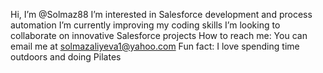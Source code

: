 Hi, I’m @Solmaz88
I’m interested in Salesforce development and process automation
I’m currently improving my coding skills
I’m looking to collaborate on innovative Salesforce projects
How to reach me: You can email me at solmazaliyeva1@yahoo.com 
Fun fact: I love spending time outdoors and doing Pilates
